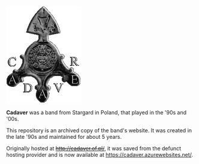![Cadaver logo](graf/logo2.gif)

**Cadaver** was a band from Stargard in Poland, that played in the '90s and '00s.

This repository is an archived copy of the band's website. It was created in the late '90s and 
maintained for about 5 years.

Originally hosted at ~~http://cadaver.of.pl/~~, it was saved from the defunct hosting provider
and is now available at https://cadaver.azurewebsites.net/.
